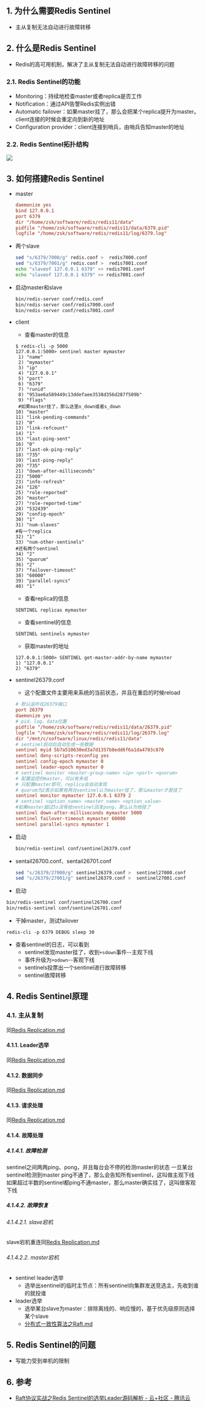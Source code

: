 ## 1. 为什么需要Redis Sentinel
- 主从复制无法自动进行故障转移
## 2. 什么是Redis Sentinel
- Redis的高可用机制，解决了主从复制无法自动进行故障转移的问题
### 2.1. Redis Sentinel的功能
- Monitoring：持续地检查master或者replica是否工作
- Notification：通过API告警Redis实例出错
- Automatic failover：如果master挂了，那么会把某个replica提升为master。client连接的时候会重定向到新的地址
- Configuration provider：client连接到哨兵，由哨兵告知master的地址


### 2.2. Redis Sentinel拓扑结构
![](https://raw.githubusercontent.com/TDoct/images/master/1619879705_20210501223503494_2375.png)

## 3. 如何搭建Redis Sentinel

- master
    ```conf
    daemonize yes
    bind 127.0.0.1
    port 6379
    dir "/home/zsk/software/redis/redis11/data"
    pidfile "/home/zsk/software/redis/redis11/data/6379.pid"
    logfile "/home/zsk/software/redis/redis11/log/6379.log"
    ```

- 两个slave

    ```bash
    sed "s/6379/7000/g" redis.conf >  redis7000.conf
    sed "s/6379/7001/g" redis.conf >  redis7001.conf
    echo "slaveof 127.0.0.1 6379" >> redis7001.conf
    echo "slaveof 127.0.0.1 6379" >> redis7001.conf
    ```

- 启动master和slave

    ```bash
    bin/redis-server conf/redis.conf
    bin/redis-server conf/redis7000.conf
    bin/redis-server conf/redis7001.conf
    ```

- client
    - 查看master的信息
    ```redis
    $ redis-cli -p 5000
    127.0.0.1:5000> sentinel master mymaster
     1) "name"
     2) "mymaster"
     3) "ip"
     4) "127.0.0.1"
     5) "port"
     6) "6379"
     7) "runid"
     8) "953ae6a589449c13ddefaee3538d356d287f509b"
     9) "flags"
     #如果master挂了，那么这里o_down或者s_down 
    10) "master"
    11) "link-pending-commands"
    12) "0"
    13) "link-refcount"
    14) "1"
    15) "last-ping-sent"
    16) "0"
    17) "last-ok-ping-reply"
    18) "735"
    19) "last-ping-reply"
    20) "735"
    21) "down-after-milliseconds"
    22) "5000"
    23) "info-refresh"
    24) "126"
    25) "role-reported"
    26) "master"
    27) "role-reported-time"
    28) "532439"
    29) "config-epoch"
    30) "1"
    31) "num-slaves"
    #有一个replica
    32) "1"
    33) "num-other-sentinels"
    #还有两个sentinel
    34) "2"
    35) "quorum"
    36) "2"
    37) "failover-timeout"
    38) "60000"
    39) "parallel-syncs"
    40) "1"
    ```
    - 查看replica的信息
    ```redis
    SENTINEL replicas mymaster
    ```
    - 查看sentinel的信息
    ```redis
    SENTINEL sentinels mymaster
    ```
    - 获取master的地址
    ```redis
    127.0.0.1:5000> SENTINEL get-master-addr-by-name mymaster
    1) "127.0.0.1"
    2) "6379"
    ```



- sentinel26379.conf
    - 这个配置文件主要用来系统的当前状态，并且在重启的时候reload

    ```conf
    # 默认监听在26379端口
    port 26379
    daemonize yes
    # pid、log、data位置
    pidfile "/home/zsk/software/redis/redis11/data/26379.pid"
    logfile "/home/zsk/software/redis/redis11/log/26379.log"
    dir "/mnt/c/software/linux/redis/redis11/data"
    # sentinel启动后自动生成一些数据
    sentinel myid 5b7a510630ed3a7d1357b8edd6f6a1da4703c870
    sentinel deny-scripts-reconfig yes
    sentinel config-epoch mymaster 0
    sentinel leader-epoch mymaster 0
    # sentinel monitor <master-group-name> <ip> <port> <quorum>
    # 配置监控的master。可以有多组
    # 只配置master即可，replica会自动发现
    # quorum为2表示如果有两台sentinel认为master挂了，那么master才是挂了
    sentinel monitor mymaster 127.0.0.1 6379 2
    # sentinel <option_name> <master_name> <option_value>
    #如果master超过5s没有给sentinel回复pong，那么认为他挂了
    sentinel down-after-milliseconds mymaster 5000
    sentinel failover-timeout mymaster 60000
    sentinel parallel-syncs mymaster 1
    ```

- 启动

    ```bash
    bin/redis-sentinel conf/sentinel26379.conf
    ```

- sentail26700.conf、sentail26701.conf
    ```bash
    sed "s/26379/27000/g" sentinel26379.conf >  sentinel27000.conf
    sed "s/26379/27001/g" sentinel26379.conf >  sentinel27001.conf
    ```

- 启动

```bash
bin/redis-sentinel conf/sentinel26700.conf
bin/redis-sentinel conf/sentinel26701.conf
```


- 干掉master，测试failover
```redis
redis-cli -p 6379 DEBUG sleep 30
```
- 查看sentinel的日志，可以看到
    - sentinel发现master挂了，收到`+sdown`事件--主观下线
    - 事件升级为`+odown`--客观下线
    - sentinels投票出一个sentinel进行故障转移
    - sentinel故障转移

## 4. Redis Sentinel原理
### 4.1. 主从复制
同[Redis Replication.md](Redis%20Replication.md)
#### 4.1.1. Leader选举
同[Redis Replication.md](Redis%20Replication.md)

#### 4.1.2. 数据同步
同[Redis Replication.md](Redis%20Replication.md)
#### 4.1.3. 请求处理
同[Redis Replication.md](Redis%20Replication.md)

#### 4.1.4. 故障处理
##### 4.1.4.1. 故障检测
sentinel之间两两ping、pong，并且每台会不停的检测master的状态
一旦某台sentinel检测到master ping不通了，那么会告知所有sentinel，这叫做主观下线
如果超过半数的sentinel都ping不通master，那么master确实挂了，这叫做客观下线
##### 4.1.4.2. 故障恢复
###### 4.1.4.2.1. slave宕机
slave宕机重连同[Redis Replication.md](Redis%20Replication.md)
###### 4.1.4.2.2. master宕机
- sentinel leader选举
    - 选举出sentinel的临时主节点：所有sentinel向集群发送竞选主，先收到谁的就投谁
- leader选举
    - 选举某台slave为master：排除离线的、响应慢的，基于优先级原则选择某个slave
    - [分布式一致性算法之Raft.md](../../System_Design/分布式系统/分布式一致性算法/分布式一致性算法之Raft.md)

## 5. Redis Sentinel的问题
 - 写能力受到单机的限制



## 6. 参考
- [Raft协议实战之Redis Sentinel的选举Leader源码解析 \- 云\+社区 \- 腾讯云](https://cloud.tencent.com/developer/article/1021467)